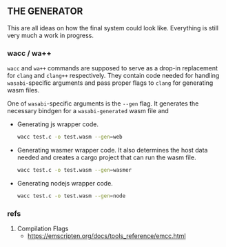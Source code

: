 ## THE GENERATOR
This are all ideas on how the final system could look like. Everything is still very much a work in progress.

### wacc / wa++
`wacc` and `wa++` commands are supposed to serve as a drop-in replacement for `clang` and `clang++` respectively. They contain code needed for handling `wasabi`-specific arguments and pass proper flags to `clang` for generating wasm files.

One of `wasabi`-specific arguments is the `--gen` flag. It generates the necessary bindgen for a `wasabi-generated` wasm file and

- Generating js wrapper code.
    ```bash
    wacc test.c -o test.wasm --gen=web
    ```
- Generating wasmer wrapper code. It also determines the host data needed and creates a cargo project that can run the wasm file.
    ```bash
    wacc test.c -o test.wasm --gen=wasmer
    ```
- Generating nodejs wrapper code.
    ```bash
    wacc test.c -o test.wasm --gen=node
    ```

### refs
1. Compilation Flags
    - https://emscripten.org/docs/tools_reference/emcc.html
